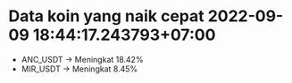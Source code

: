 # Data koin yang naik cepat 2022-09-09 18:44:17.243793+07:00

* ANC_USDT -> Meningkat 18.42%
* MIR_USDT -> Meningkat 8.45%
